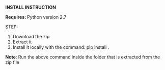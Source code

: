 <strong>INSTALL INSTRUCTION</strong>

<strong>Requires: </strong>Python version 2.7

STEP:
1. Download the zip
2. Extract it
3. Install it locally with the command: pip install .

**Note**: Run the above command inside the folder that is extracted from the zip file
